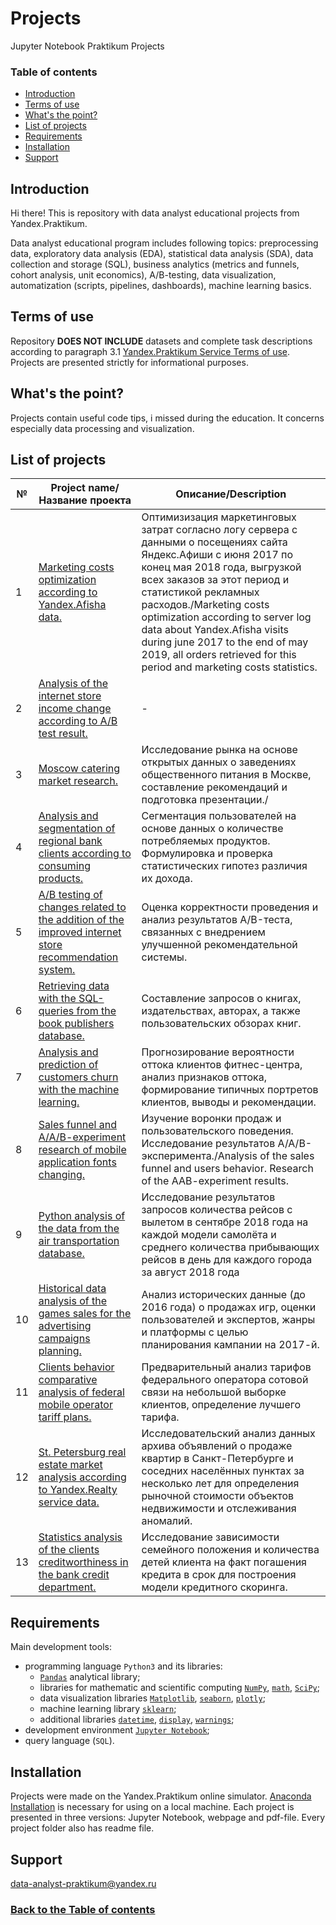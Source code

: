 # Projects
Jupyter Notebook Praktikum Projects

### Table of contents<a class="anchor" id="contents"></a>
* [Introduction](#chapter1)
* [Terms of use](#chapter2)
* [What's the point?](#chapter3)
* [List of projects](#chapter4)
* [Requirements](#chapter5)
* [Installation](#chapter6)
* [Support](#chapter7)

## Introduction<a class="anchor" id="chapter1"></a>
Hi there! This is repository with data analyst educational projects from Yandex.Praktikum.

Data analyst educational program includes following topics: preprocessing data, exploratory data analysis (EDA), statistical data analysis (SDA), data collection and storage (SQL), business analytics (metrics and funnels, cohort analysis, unit economics), A/B-testing, data visualization, automatization (scripts, pipelines, dashboards), machine learning basics.

## Terms of use<a class="anchor" id="chapter2"></a>

Repository **DOES NOT INCLUDE** datasets and complete task descriptions according to paragraph 3.1 [Yandex.Praktikum Service Terms of use](https://yandex.ru/legal/praktikum_termsofuse/). Projects are presented strictly for informational purposes.

## What's the point?<a class="anchor" id="chapter3"></a>
Projects contain useful code tips, i missed during the education. It concerns especially data processing and visualization.

## List of projects<a class="anchor" id="chapter4"></a>
№ | Project name/Название проекта | Описание/Description
| --- | --- | ---
1 | [Marketing costs optimization according to Yandex.Afisha data.](https://github.com/data-analyst-praktikum/Projects/tree/main/1_Marketing_costs_optimization) | Оптимизизация маркетинговых затрат согласно логу сервера с данными о посещениях сайта Яндекс.Афиши с июня 2017 по конец мая 2018 года, выгрузкой всех заказов за этот период и статистикой рекламных расходов./Marketing costs optimization according to server log data about Yandex.Afisha visits during june 2017 to the end of may 2019, all orders retrieved for this period and marketing costs statistics.
2 | [Analysis of the internet store income change according to A/B test result.](https://github.com/data-analyst-praktikum/Projects/tree/main/2_AB_test_of_the_internet_store_income_change)| -
3 | [Moscow catering market research.](https://github.com/data-analyst-praktikum/Projects/tree/main/3_Catering_market_research) | Исследование рынка на основе открытых данных о заведениях общественного питания в Москве, составление рекомендаций и подготовка презентации./
4 | [Analysis and segmentation of regional bank clients according to consuming products.](https://github.com/data-analyst-praktikum/Projects/tree/main/4_Bank_clients_analysis_and_segmentation) | Сегментация пользователей на основе данных о количестве потребляемых продуктов. Формулировка и проверка статистических гипотез различия их дохода.
5 | [A/B testing of changes related to the addition of the improved internet store recommendation system.](https://github.com/data-analyst-praktikum/Projects/tree/main/5_AB_testing_of_recommendation_system_changes) | Оценка корректности проведения и анализ результатов A/B-теста, связанных с внедрением улучшенной рекомендательной системы.
6 | [Retrieving data with the SQL-queries from the book publishers database.](https://github.com/data-analyst-praktikum/Projects/tree/main/6_SQL-queries_from_the_book_publishers_database) | Составление запросов о книгах, издательствах, авторах, а также пользовательских обзорах книг.
7 | [Analysis and prediction of customers churn with the machine learning.](https://github.com/data-analyst-praktikum/Projects/tree/main/7_Analysis_and_prediction_of_customers_churn_with_the_machine_learning) | Прогнозирование вероятности оттока клиентов фитнес-центра, анализ признаков оттока, формирование типичных портретов клиентов, выводы и рекомендации.
8 | [Sales funnel and A/A/B-experiment research of mobile application fonts changing.](https://github.com/data-analyst-praktikum/Projects/tree/main/8_Sales_funnel_and_AAB-experiment_research) | Изучение воронки продаж и пользовательского поведения. Исследование результатов A/A/B-эксперимента./Analysis of the sales funnel and users behavior. Research of the AAB-experiment results.
9 | [Python analysis of the data from the air transportation database.](https://github.com/data-analyst-praktikum/Projects/tree/main/9_SQL-queries_from_the_air_transportation_database_and_analysis_in_Python)| Исследование результатов запросов количества рейсов с вылетом в сентябре 2018 года на каждой модели самолёта и среднего количества прибывающих рейсов в день для каждого города за август 2018 года
10 | [Historical data analysis of the games sales for the advertising campaigns planning.](https://github.com/data-analyst-praktikum/Projects/tree/main/A_Historical_data_analysis_of_the_games_sales)| Анализ исторических данные (до 2016 года) о продажах игр, оценки пользователей и экспертов, жанры и платформы с целью планирования кампании на 2017-й.
11 | [Clients behavior сomparative analysis of federal mobile operator tariff plans.](https://github.com/data-analyst-praktikum/Projects/tree/main/B_Clients_behavior_%D1%81omparative_analysis_of_tariff_plans)| Предварительный анализ тарифов федерального оператора сотовой связи на небольшой выборке клиентов, определение лучшего тарифа.
12 | [St. Petersburg real estate market analysis according to Yandex.Realty service data.](https://github.com/data-analyst-praktikum/Projects/tree/main/C_St._Petersburg_real_estate_market_analysis)| Исследовательский анализ данных архива объявлений о продаже квартир в Санкт-Петербурге и соседних населённых пунктах за несколько лет для определения рыночной стоимости объектов недвижимости и отслеживания аномалий.
13 | [Statistics analysis of the clients creditworthiness in the bank credit department.](https://github.com/data-analyst-praktikum/Projects/tree/main/D_Statistics_analysis_of_the_clients_creditworthiness)| Исследование зависимости семейного положения и количества детей клиента на факт погашения кредита в срок для построения модели кредитного скоринга.

## Requirements<a class="anchor" id="chapter5"></a>

Main development tools:
- programming language `Python3` and its libraries:
	- [`Pandas`](https://pandas.pydata.org/) analytical library;
	- libraries for mathematic and scientific computing [`NumPy`](http://www.numpy.org/), [`math`](https://docs.python.org/3/library/math.html), [`SciPy`](https://www.scipy.org/);
	- data visualization libraries [`Matplotlib`](https://matplotlib.org/), [`seaborn`](https://seaborn.pydata.org/), [`plotly`](https://plotly.com/python/);
	- machine learning library [`sklearn`](https://www.sklearn.org/);
	- additional libraries [`datetime`](https://docs.python.org/3/library/datetime.html), [`display`](https://ipython.org/ipython-doc/3/api/generated/IPython.display.html), [`warnings`](https://docs.python.org/3/library/warnings.html);
- development environment [`Jupyter Notebook`](https://jupyter.org/);
- query language (`SQL`).

## Installation<a class="anchor" id="chapter6"></a>

Projects were made on the Yandex.Praktikum online simulator. [Anaconda Installation](https://www.anaconda.com/distribution/) is necessary for using on a local machine. Each project is presented in three versions: Jupyter Notebook, webpage and pdf-file. Every project folder also has readme file.

## Support<a class="anchor" id="#chapter7"></a>

data-analyst-praktikum@yandex.ru

### [Back to the Table of contents](#contents)
